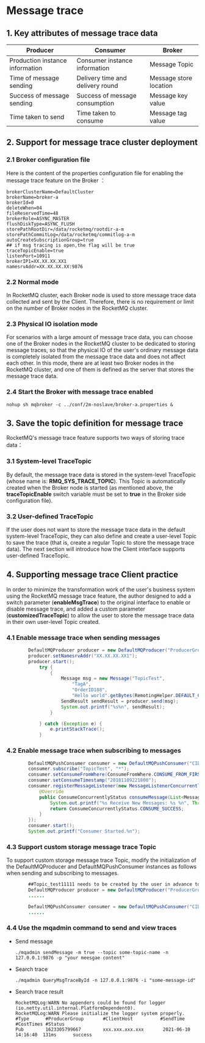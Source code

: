 # Message trace

## 1. Key attributes of message trace data
| Producer | Consumer | Broker |
| --- | --- | --- |
| Production instance information | Consumer instance information | Message Topic |
| Time of message sending | Delivery time and delivery round | Message store location |
| Success of message sending | Success of message consumption | Message key value |
| Time taken to send | Time taken to consume | Message tag value |

## 2. Support for message trace cluster deployment

### 2.1 Broker configuration file
Here is the content of the properties configuration file for enabling the message trace feature on the Broker ：
```
brokerClusterName=DefaultCluster
brokerName=broker-a
brokerId=0
deleteWhen=04
fileReservedTime=48
brokerRole=ASYNC_MASTER
flushDiskType=ASYNC_FLUSH
storePathRootDir=/data/rocketmq/rootdir-a-m
storePathCommitLog=/data/rocketmq/commitlog-a-m
autoCreateSubscriptionGroup=true
## if msg tracing is open,the flag will be true
traceTopicEnable=true
listenPort=10911
brokerIP1=XX.XX.XX.XX1
namesrvAddr=XX.XX.XX.XX:9876
```

### 2.2 Normal mode
In  RocketMQ cluster, each Broker node is used to store message trace data collected and sent by the Client. Therefore, there is no requirement or limit on the number of Broker nodes in the RocketMQ cluster.

### 2.3 Physical IO isolation mode
For scenarios with a large amount of message trace data, you can choose one of the Broker nodes in the RocketMQ cluster to be dedicated to storing message traces, so that the physical IO of the user's ordinary message data is completely isolated from the message trace data and does not affect each other. In this mode, there are at least two Broker nodes in the RocketMQ cluster, and one of them is defined as the server that stores the message trace data.

### 2.4 Start the Broker with message trace enabled
`nohup sh mqbroker -c ../conf/2m-noslave/broker-a.properties &`

## 3. Save the topic definition for message trace
RocketMQ's message trace feature supports two ways of storing trace data：

### 3.1 System-level TraceTopic
By default, the message trace data is stored in the system-level TraceTopic (whose name is: **RMQ_SYS_TRACE_TOPIC**). This Topic is automatically created when the Broker node is started (as mentioned above, the **traceTopicEnable** switch variable must be set to **true** in the Broker side configuration file).

### 3.2 User-defined TraceTopic
If the user does not want to store the message trace data in the default system-level TraceTopic, they can also define and create a user-level Topic to save the trace (that is, create a regular Topic to store the message trace data). The next section will introduce how the Client interface supports user-defined TraceTopic.

## 4. Supporting message trace Client practice
In order to minimize the transformation work of the user's business system using the RocketMQ message trace feature, the author designed to add a switch parameter (**enableMsgTrace**) to the original interface to enable or disable message trace, and added a custom parameter (**customizedTraceTopic**) to allow the user to store the message trace data in their own user-level Topic created.

### 4.1 Enable message trace when sending messages
```java
        DefaultMQProducer producer = new DefaultMQProducer("ProducerGroupName",true);
        producer.setNamesrvAddr("XX.XX.XX.XX1");
        producer.start();
            try {
                {
                    Message msg = new Message("TopicTest",
                        "TagA",
                        "OrderID188",
                        "Hello world".getBytes(RemotingHelper.DEFAULT_CHARSET));
                    SendResult sendResult = producer.send(msg);
                    System.out.printf("%s%n", sendResult);
                }

            } catch (Exception e) {
                e.printStackTrace();
            }
```

### 4.2 Enable message trace when subscribing to messages
```java
        DefaultMQPushConsumer consumer = new DefaultMQPushConsumer("CID_JODIE_1",true);
        consumer.subscribe("TopicTest", "*");
        consumer.setConsumeFromWhere(ConsumeFromWhere.CONSUME_FROM_FIRST_OFFSET);
        consumer.setConsumeTimestamp("20181109221800");
        consumer.registerMessageListener(new MessageListenerConcurrently() {
            @Override
            public ConsumeConcurrentlyStatus consumeMessage(List<MessageExt> msgs, ConsumeConcurrentlyContext context) {
                System.out.printf("%s Receive New Messages: %s %n", Thread.currentThread().getName(), msgs);
                return ConsumeConcurrentlyStatus.CONSUME_SUCCESS;
            }
        });
        consumer.start();
        System.out.printf("Consumer Started.%n");
```

### 4.3 Support custom storage message trace Topic
To support custom storage message trace Topic, modify the initialization of the DefaultMQProducer and DefaultMQPushConsumer instances as follows when sending and subscribing to messages.

```java
        ##Topic_test11111 needs to be created by the user in advance to store message traces:
        DefaultMQProducer producer = new DefaultMQProducer("ProducerGroupName",true,"Topic_test11111");
        ......

        DefaultMQPushConsumer consumer = new DefaultMQPushConsumer("CID_JODIE_1",true,"Topic_test11111");
        ......
```

### 4.4 Use the mqadmin command to send and view traces
- Send message

  ```shell
  ./mqadmin sendMessage -m true --topic some-topic-name -n 127.0.0.1:9876 -p "your meesgae content"
  ```
- Search trace

  ```shell
  ./mqadmin QueryMsgTraceById -n 127.0.0.1:9876 -i "some-message-id"
  ```
- Search trace result

  ```
  RocketMQLog:WARN No appenders could be found for logger (io.netty.util.internal.PlatformDependent0).
  RocketMQLog:WARN Please initialize the logger system properly.
  #Type      #ProducerGroup       #ClientHost          #SendTime            #CostTimes #Status
  Pub        1623305799667        xxx.xxx.xxx.xxx       2021-06-10 14:16:40  131ms      success
  ```

  

